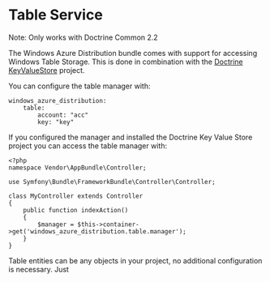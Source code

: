 # Table Service

Note: Only works with Doctrine Common 2.2

The Windows Azure Distribution bundle comes with support for accessing Windows Table Storage.
This is done in combination with the [Doctrine KeyValueStore](http://github.com/doctrine/KeyValueStore)
project.

You can configure the table manager with:

    windows_azure_distribution:
        table:
            account: "acc"
            key: "key"

If you configured the manager and installed the Doctrine Key Value Store project you can access the
table manager with:

    <?php
    namespace Vendor\AppBundle\Controller;

    use Symfony\Bundle\FrameworkBundle\Controller\Controller;

    class MyController extends Controller
    {
        public function indexAction()
        {
            $manager = $this->container->get('windows_azure_distribution.table.manager');
        }
    }

Table entities can be any objects in your project, no additional configuration is necessary. Just 
